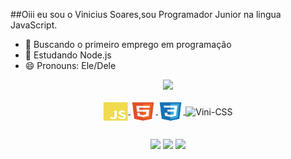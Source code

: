 ##Oiii eu sou o Vinicius Soares,sou Programador Junior na lingua JavaScript.
- 🔭 Buscando o primeiro emprego em programação
- 🌱 Estudando Node.js
- 😄 Pronouns: Ele/Dele

<div align="center">
  <a href="https://github.com/ViniciusSoaresDeSouza">
  <img height="180em" src="https://github-readme-stats.vercel.app/api?username=ViniciusSoaresdeSouza&show_icons=true&theme=dark&include_all_commits=true&count_private=true"/>


<div style="display: inline_block"><br>
  <img align="center" alt="Vini-Js" height="30" width="40" src="https://raw.githubusercontent.com/devicons/devicon/master/icons/javascript/javascript-plain.svg">
  <img align="center" alt="Vini-HTML" height="30" width="40" src="https://raw.githubusercontent.com/devicons/devicon/master/icons/html5/html5-original.svg">
  <img align="center" alt="Vini-CSS" height="30" width="40" src="https://raw.githubusercontent.com/devicons/devicon/master/icons/css3/css3-original.svg">
  <a link="https://www.linkedin.com/in/vinicius-soares-b79265233/" ><img align="center" alt="Vini-CSS" height="30" width="40" src="https://cdn.jsdelivr.net/gh/devicons/devicon/icons/linkedin/linkedin-original.svg" /> </a>
 
</div>
  
##

<div>

  <a href="https://www.instagram.com/vinicius_ue/?hl=pt-br" target="_blank"><img src="https://img.shields.io/badge/-Instagram-%23E4405F?style=for-the-badge&logo=instagram&logoColor=white" target="_blank"></a>
  <a href = "mailto:viniciussoaresdesousa23@gmail.com"><img src="https://img.shields.io/badge/-Gmail-%23333?style=for-the-badge&logo=gmail&logoColor=white" target="_blank"></a>
  <a href="https://www.linkedin.com/in/vinicius-soares-b79265233/" target="_blank"><img src="https://img.shields.io/badge/-LinkedIn-%230077B5?style=for-the-badge&logo=linkedin&logoColor=white" target="_blank"></a> 
  
  </div>

